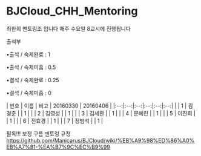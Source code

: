 # BJCloud_CHH_Mentoring
최한희 멘토링조 입니다
매주 수요일 8교시에 진행됩니다

출석부
 
 •출석 / 숙제완료 : 1 
 
 •출석 / 숙제미흡 : 0.5 
 
 •결석 / 숙제완료 : 0.25 
 
 •결석 / 숙제미흡 : 0
 
 | 번호 | 이름 | 비고 | 20160330 | 20160406 |
|:--:|:--:|:--:|:--:|:--:|:--:|
|  | 1 | 김경준 |  | 1 |
|  | 2 | 김영성 |  | 1 |
|  | 3 | 김세환 |  | 1 |
|  | 4 | 문혜린 |  | 1 |
|  | 5 | 이진희 |  | 1 |
|  | 6 | 전효경 |  | 1 |
|  | 7 | 정범석 |  | 1 |

필독!!! 보정 구름 멘토링 규정
https://github.com/Manicarus/BJCloud/wiki/%EB%A9%98%ED%86%A0%EB%A7%81-%EA%B7%9C%EC%B9%99
